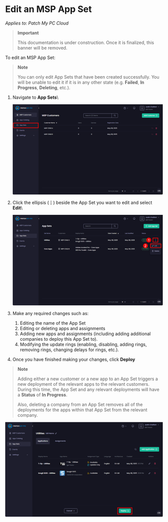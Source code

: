 # Edit an MSP App Set

_Applies to: Patch My PC Cloud_

<blockquote class="wp-block-quote">
<p><strong>Important</strong></p>
<p>This documentation is under construction. Once it is finalized, this banner will be removed.</p>
</blockquote>

To edit an MSP App Set:

<blockquote class="wp-block-quote">
<p><strong>Note</strong></p>
<p>You can only edit App Sets that have been created successfully. You will be unable to edit it if it is in any other state (e.g. <strong>Failed</strong>, <strong>In Progress</strong>, <strong>Deleting</strong>, etc.).</p>
</blockquote>

1.  Navigate to <strong>App Sets</strong>\


    ![Navigating to “App Sets”](/_images/image-(111).png "Navigating to “App Sets”")
2.  Click the ellipsis (<strong>⋮</strong>) beside the App Set you want to edit and select <strong>Edit</strong>\


    ![Clicking the ellipsis beside the App Set you want to edit](/_images/image-(112).png "Clicking the ellipsis beside the App Set you want to edit")
3. Make any required changes such as:
   1. Editing the name of the App Set
   2. Editing or deleting apps and assignments
   3. Adding new apps and assignments (including adding additional companies to deploy this App Set to).
   4. Modifying the update rings (enabling, disabling, adding rings, removing rings, changing delays for rings, etc.).
4. Once you have finished making your changes, click <strong>Deploy</strong>

<blockquote class="wp-block-quote">
<p><strong>Note</strong></p>
<p>Adding either a new customer or a new app to an App Set triggers a new deployment of the relevant apps to the relevant customers. During this time, the App Set and any relevant deployments will have a <strong>Status</strong> of <strong>In Progress</strong>.</p>
<p>Also, deleting a company from an App Set removes all of the deployments for the apps within that App Set from the relevant company.</p>
</blockquote>

![Clicking “Deploy”](/_images/image-(113).png "Clicking “Deploy”")